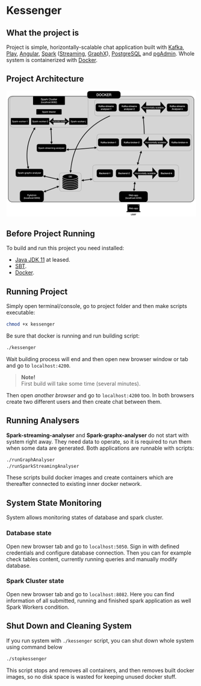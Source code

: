 # Kessenger

## What the project is

Project is simple, horizontally-scalable chat application built with [Kafka](https://kafka.apache.org/), [Play](https://www.playframework.com/), [Angular](https://angular.io/),
[Spark](https://spark.apache.org/) ([Streaming](https://spark.apache.org/streaming/), [GraphX](https://spark.apache.org/graphx/)), [PostgreSQL](https://www.postgresql.org/) 
and [pgAdmin](https://www.pgadmin.org/). Whole system is containerized with [Docker](https://www.docker.com/).


## Project Architecture

![System Architecture](architecture.jpeg)

## Before Project Running 

To build and run this project you need installed:

- [Java JDK 11](https://adoptopenjdk.net/) at leased. 
- [SBT](https://www.scala-sbt.org/).
- [Docker](https://www.docker.com/).

 
## Running Project

Simply open terminal/console, go to project folder and then make scripts executable:

```bash
chmod +x kessenger
```

Be sure that docker is running and run building script:

```bash
./kessenger
```

Wait building process will end and then open new browser window or tab and go to `localhost:4200`. 

> **Note!** <br>
> First build will take some time (several minutes).

Then open *another browser* and go to `localhost:4200` too. In both browsers create two different users and then create 
chat between them.

## Running Analysers
**Spark-streaming-analyser** and **Spark-graphx-analyser** do not start with system right away. They need data to 
operate, so it is required to run them when some data are generated. Both applications are runnable with scripts:

```bash
./runGraphAnalyser
./runSparkStreamingAnalyser
```

These scripts build docker images and create containers which are thereafter connected to existing inner docker network. 


## System State Monitoring
System allows monitoring states of database and spark cluster.


### Database state
Open new browser tab and go to `localhost:5050`. Sign in with defined credentials and configure database connection. 
Then you can for example check tables content, currently running queries and manually modify database. 



### Spark Cluster state
Open new browser tab and go to `localhost:8082`. Here you can find information of all submitted, running and
finished spark application as well Spark Workers condition.


## Shut Down and Cleaning System
If you run system with `./kessenger` script, you can shut down whole system using command below

```bash
./stopkessenger
```

This script stops and removes all containers, and then removes built docker images, so no disk space is wasted for 
keeping unused docker stuff.   
